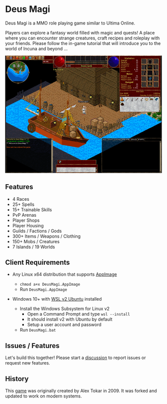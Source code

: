 Deus Magi
=========

Deus Magi is a MMO role playing game similar to Ultima Online.

Players can explore a fantasy world filled with magic and quests! A place where you can encounter strange creatures, craft recipes and roleplay with your friends. Please follow the in-game tutorial that will introduce you to the world of Incuna and beyond ...

![Screenshot](https://raw.githubusercontent.com/DeusMagi/deusmagi-client/refs/heads/main/build/AppDir/textures/screenshot.png)

Features
--------

- 4 Races
- 25+ Spells
- 15+ Trainable Skills
- PvP Arenas
- Player Shops
- Player Housing
- Guilds / Factions / Gods
- 300+ Items / Weapons / Clothing
- 150+ Mobs / Creatures
- 7 Islands / 19 Worlds

Client Requirements
-------------------

- Any Linux x64 distribution that supports [AppImage](https://appimage.org)
  - `chmod a+x DeusMagi.AppImage`
  - Run `DeusMagi.AppImage`

- Windows 10+ with [WSL v2 Ubuntu](https://learn.microsoft.com/en-us/windows/wsl/install) installed
  - Install the Windows Subsystem for Linux v2
    - Open a Command Prompt and type `wsl --install`
    - It should install v2 with Ubuntu by default
    - Setup a user account and password
  - Run `DeusMagi.bat`

Issues / Features
---------------------

Let's build this together! Please start a [discussion](https://github.com/DeusMagi/deusmagi-client/discussions) to report issues or request new features.

History
-------------------------

This [game](https://github.com/atrinik/atrinik/) was originally created by Alex Tokar in 2009. It was forked and updated to work on modern systems.
